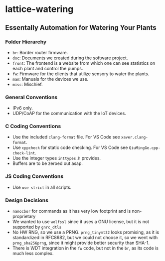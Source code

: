 # lattice-watering

## Essentally Automation for Watering Your Plants

### Folder Hierarchy

- `br`: Border router firmware.
- `doc`: Documents we created during the software project.
- `front`: The frontend is a website from which one can see statistics on each plant and control the pumps.
- `fw`: Firmware for the clients that utilize sensory to water the plants.
- `man`: Manuals for the devices we use.
- `misc`: Mischief.

### General Conventions

- IPv6 only.
- UDP/CoAP for the communication with the IoT devices.

### C Coding Conventions

- Use the included `clang-format` file. For VS Code see `xaver.clang-format`.
- Use `cppcheck` for static code checking. For VS Code see `QiuMingGe.cpp-check-lint`.
- Use the integer types `inttypes.h` provides.
- Buffers are to be zeroed out asap.

### JS Coding Conventions

- Use `use strict` in all scripts.

### Design Decisions

- `nanocbor` for commands as it has very low footprint and is non-proprietary
- We wanted to use `wolfssl` since it uses a GNU license, but it is not supported by `gnrc_dtls`
- No HW RNG, so we use a PRNG. `prng_tinymt32` looks promising, as it is standardized in RFC8682, but we could not choose it, so we went with `prng_sha256prng`, since it might provide better security than SHA-1.
- There is WDT integration in the `fw` code, but not in the `br`, as its code is much less complex.
